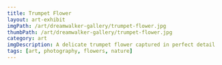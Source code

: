 ```yaml
---
title: Trumpet Flower
layout: art-exhibit
imgPath: /art/dreamwalker-gallery/trumpet-flower.jpg
thumbPath: /art/dreamwalker-gallery/trumpet-flower.jpg
category: art
imgDescription: A delicate trumpet flower captured in perfect detail
tags: [art, photography, flowers, nature]
---
```

